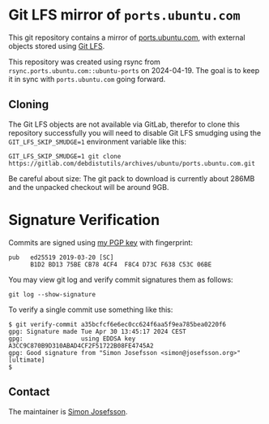 # Git LFS mirror of `ports.ubuntu.com`

This git repository contains a mirror of
[ports.ubuntu.com](https://ports.ubuntu.com/), with external objects
stored using [Git LFS](https://git-lfs.com/).

This repository was created using rsync from
`rsync.ports.ubuntu.com::ubuntu-ports` on 2024-04-19.  The goal is to
keep it in sync with `ports.ubuntu.com` going forward.

## Cloning

The Git LFS objects are not available via GitLab, therefor to clone
this repository successfully you will need to disable Git LFS smudging
using the `GIT_LFS_SKIP_SMUDGE=1` environment variable like this:

```
GIT_LFS_SKIP_SMUDGE=1 git clone https://gitlab.com/debdistutils/archives/ubuntu/ports.ubuntu.com.git
```

Be careful about size: The git pack to download is currently about
286MB and the unpacked checkout will be around 9GB.

# Signature Verification

Commits are signed using [my PGP
key](https://blog.josefsson.org/2019/03/21/openpgp-2019-key-transition-statement/)
with fingerprint:

```
pub   ed25519 2019-03-20 [SC]
      B1D2 BD13 75BE CB78 4CF4  F8C4 D73C F638 C53C 06BE
```

You may view git log and verify commit signatures them as follows:

```
git log --show-signature
```

To verify a single commit use something like this:

```
$ git verify-commit a35bcfcf6e6ec0cc624f6aa5f9ea785bea0220f6
gpg: Signature made Tue Apr 30 13:45:17 2024 CEST
gpg:                using EDDSA key A3CC9C870B9D310ABAD4CF2F51722B08FE4745A2
gpg: Good signature from "Simon Josefsson <simon@josefsson.org>" [ultimate]
$ 
```

## Contact

The maintainer is [Simon Josefsson](https://blog.josefsson.org/).
